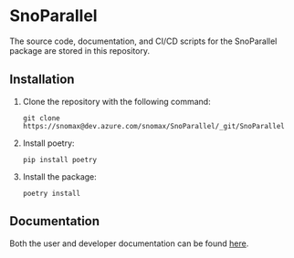 # SnoParallel

The source code, documentation, and CI/CD scripts for the SnoParallel package are stored in this repository.

## Installation

1. Clone the repository with the following command:
    
    ```shell
    git clone https://snomax@dev.azure.com/snomax/SnoParallel/_git/SnoParallel
    ```

2. Install poetry:
    
    ```shell
    pip install poetry
    ```

3. Install the package:
    
    ```shell
    poetry install
    ```

## Documentation

Both the user and developer documentation can be found [here](https://thesecondsnomax.github.io/SnoParallel).
